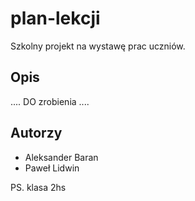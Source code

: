 # plan-lekcji

Szkolny projekt na wystawę prac uczniów.

## Opis

.... DO zrobienia ....

## Autorzy

- Aleksander Baran
- Paweł Lidwin

PS. klasa 2hs
